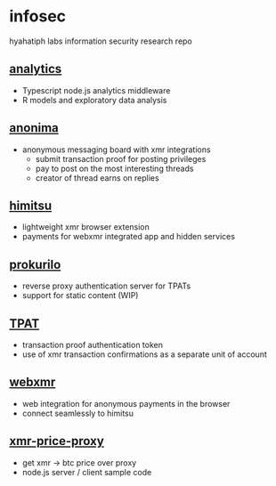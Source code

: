 # infosec
hyahatiph labs information security research repo

## [analytics](https://github.com/hyahatiph-labs/infosec/tree/main/analytics)
  - Typescript node.js analytics middleware
  - R models and exploratory data analysis
## [anonima](https://github.com/hyahatiph-labs/infosec/tree/main/anonima)
* anonymous messaging board with xmr integrations
  - submit transaction proof for posting privileges
  - pay to post on the most interesting threads
  - creator of thread earns on replies

## [himitsu](https://github.com/hyahatiph-labs/infosec/tree/main/himitsu)
  - lightweight xmr browser extension
  - payments for webxmr integrated app and hidden services

## [prokurilo](https://github.com/hyahatiph-labs/infosec/tree/main/prokurilo)
  - reverse proxy authentication server for TPATs
  - support for static content (WIP)

## [TPAT](https://github.com/hyahatiph-labs/infosec/tree/main/tpat)
  - transaction proof authentication token
  - use of xmr transaction confirmations as a separate unit of account

## [webxmr](https://github.com/hyahatiph-labs/infosec/tree/main/webxmr)
* web integration for anonymous payments in the browser
* connect seamlessly to himitsu

## [xmr-price-proxy](https://github.com/hyahatiph-labs/infosec/tree/main/xmr-price-proxy)
* get xmr -> btc price over proxy
* node.js server / client sample code